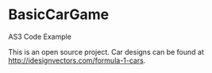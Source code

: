 BasicCarGame
============

AS3 Code Example

This is an open source project.
Car designs can be found at http://idesignvectors.com/formula-1-cars.

